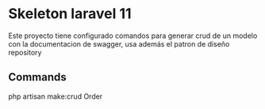 # Skeleton laravel 11
Este proyecto tiene configurado comandos para generar crud de un modelo con la documentacion de swagger, usa además el patron de diseño repository


## Commands
php artisan make:crud Order
